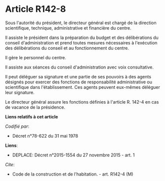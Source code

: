 # Article R142-8

Sous l'autorité du président, le directeur général est chargé de la direction scientifique, technique, administrative et
financière du centre. 

Il assiste le président dans la préparation du budget et des délibérations du conseil d'administration et prend toutes
mesures nécessaires à l'exécution des délibérations du conseil et au fonctionnement du centre. 

Il gère le personnel du centre. 

Il assiste aux séances du conseil d'administration avec voix consultative. 

Il peut déléguer sa signature et une partie de ses pouvoirs à des agents désignés pour exercer des fonctions de
responsabilité administrative ou scientifique dans l'établissement. Ces agents peuvent eux-mêmes déléguer leur signature. 

Le directeur général assure les fonctions définies à l'article R. 142-4 en cas de vacance de la présidence.

**Liens relatifs à cet article**

_Codifié par_:

  - Décret n°78-622 du 31 mai 1978

**Liens**:

  - DEPLACE: Décret n°2015-1554 du 27 novembre 2015 - art. 1

_Cite_:

  - Code de la construction et de l'habitation. - art. R142-4 (M)
